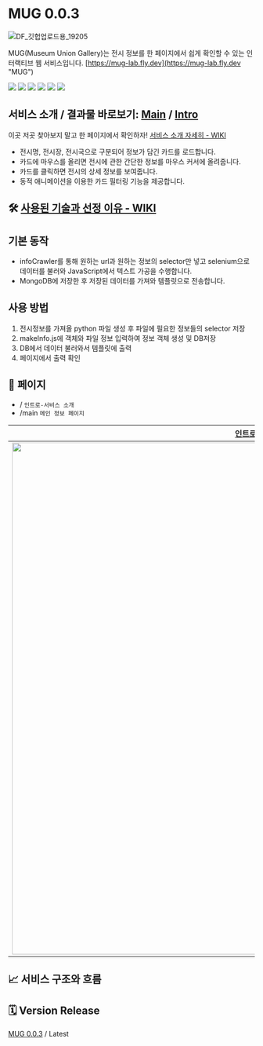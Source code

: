 # MUG 0.0.3

![DF_깃헙업로드용_19205](https://user-images.githubusercontent.com/70316567/224071275-bd290abd-9683-4598-9ed5-d6a7365376ae.jpg)

MUG(Museum Union Gallery)는 전시 정보를 한 페이지에서 쉽게 확인할 수 있는 인터랙티브 웹 서비스입니다.
[https://mug-lab.fly.dev](https://mug-lab.fly.dev "MUG")

<div> 
<img src="https://img.shields.io/badge/JavaScript-F7DF1E?style=for-the-badge&logo=JavaScript&logoColor=white">
<img src="https://img.shields.io/badge/Express-000000?style=for-the-badge&logo=Express&logoColor=white">
<img src="https://img.shields.io/badge/Pug-A86454?style=for-the-badge&logo=Pug&logoColor=white">
<img src="https://img.shields.io/badge/Sass-CC6699?style=for-the-badge&logo=Sass&logoColor=white">
<img src="https://img.shields.io/badge/MongoDB-47A248?style=for-the-badge&logo=MongoDB&logoColor=white">
<img src="https://img.shields.io/badge/Illustrator-FF9A00?style=for-the-badge&logo=AdobeIllustrator&logoColor=white">
</div>

<div >

</div>

## 서비스 소개 / 결과물 바로보기: [Main](https://mug-lab.fly.dev/main) / [Intro](https://mug-lab.fly.dev/)

이곳 저곳 찾아보지 말고 한 페이지에서 확인하자! [서비스 소개 자세히 - WIKI](https://github.com/yjglab/MuG/wiki/%EC%84%9C%EB%B9%84%EC%8A%A4-%EA%B8%B0%ED%9A%8D-%EB%B0%B0%EA%B2%BD%EA%B3%BC-%EA%B8%B0%EB%8A%A5-%EC%86%8C%EA%B0%9C)

- 전시명, 전시장, 전시국으로 구분되어 정보가 담긴 카드를 로드합니다.
- 카드에 마우스를 올리면 전시에 관한 간단한 정보를 마우스 커서에 올려줍니다.
- 카드를 클릭하면 전시의 상세 정보를 보여줍니다.
- 동적 애니메이션을 이용한 카드 필터링 기능을 제공합니다.

## 🛠 [사용된 기술과 선정 이유 - WIKI](https://github.com/yjglab/MuG/wiki/%EC%82%AC%EC%9A%A9%EB%90%9C-%EA%B8%B0%EC%88%A0%EA%B3%BC-%EC%84%A0%EC%A0%95-%EC%9D%B4%EC%9C%A0)

## 기본 동작

- infoCrawler를 통해 원하는 url과 원하는 정보의 selector만 넣고 selenium으로 데이터를 불러와 JavaScript에서 텍스트 가공을 수행합니다.
- MongoDB에 저장한 후 저장된 데이터를 가져와 템플릿으로 전송합니다.

## 사용 방법

1. 전시정보를 가져올 python 파일 생성 후 파일에 필요한 정보들의 selector 저장
2. makeInfo.js에 객체와 파일 정보 입력하여 정보 객체 생성 및 DB저장
3. DB에서 데이터 불러와서 템플릿에 출력
4. 페이지에서 출력 확인

## 📃 페이지

- / `인트로-서비스 소개`
- /main `메인 정보 페이지`

| [인트로-서비스 소개](https://github.com/yjglab/MuG/wiki/%EC%84%9C%EB%B9%84%EC%8A%A4-%EA%B8%B0%ED%9A%8D-%EB%B0%B0%EA%B2%BD%EA%B3%BC-%EA%B8%B0%EB%8A%A5-%EC%86%8C%EA%B0%9C#%EC%9D%B8%ED%8A%B8%EB%A1%9C) | [메인 화면](https://github.com/yjglab/MuG/wiki/%EC%84%9C%EB%B9%84%EC%8A%A4-%EA%B8%B0%ED%9A%8D-%EB%B0%B0%EA%B2%BD%EA%B3%BC-%EA%B8%B0%EB%8A%A5-%EC%86%8C%EA%B0%9C#%EB%A9%94%EC%9D%B8-%ED%99%94%EB%A9%B4) |
| :---------------------------------------------------------------------------------------------------------------------------------------------------------------------------------------------------: | :----------------------------------------------------------------------------------------------------------------------------------------------------------------------------------------------------: |
|                              <img width="1043" alt="image" src="https://user-images.githubusercontent.com/70316567/224076728-d8891fb3-339d-4c55-87bb-cf661de1081d.png">                               |                               <img width="1043" alt="image" src="https://user-images.githubusercontent.com/70316567/224076735-bdd7dba9-267c-4681-b2eb-23bf867afd5a.png">                               |

## 📈 서비스 구조와 흐름

## 🗓 Version Release

[MUG 0.0.3](https://github.com/yjglab/MuG "MUG") / Latest

